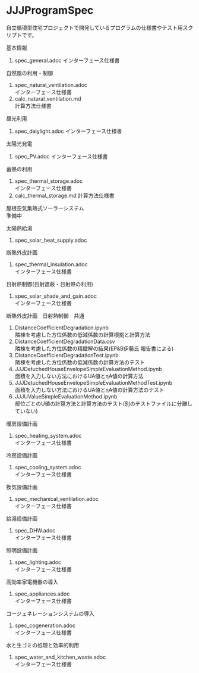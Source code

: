 # JJJProgramSpec
自立循環型住宅プロジェクトで開発しているプログラムの仕様書やテスト用スクリプトです。

基本情報  
1. spec_general.adoc
インターフェース仕様書

自然風の利用・制御
1. spec_natural_ventilation.adoc  
インターフェース仕様書  
1. calc_natural_ventilation.md  
計算方法仕様書

昼光利用  
1. spec_daiylight.adoc
インターフェース仕様書

太陽光発電  
1. spec_PV.adoc
インターフェース仕様書

蓄熱の利用
1. spec_thermal_storage.adoc  
インターフェース仕様書  
1. calc_thermal_storage.md
計算方法仕様書

屋根空気集熱式ソーラーシステム  
準備中

太陽熱給湯  
1.  spec_solar_heat_supply.adoc

断熱外皮計画
1. spec_thermal_insulation.adoc  
インターフェース仕様書  

日射熱制御(日射遮蔽・日射熱の利用)  
1. spec_solar_shade_and_gain.adoc  
インターフェース仕様書  

断熱外皮計画　日射熱制御　共通  
1. DistanceCoefficientDegradation.ipynb  
隣棟を考慮した方位係数の低減係数の計算根拠と計算方法  
1. DistanceCoefficientDegradationData.csv  
隣棟を考慮した方位係数の精緻解の結果(EP&B伊藤氏 報告書による)  
1. DistanceCoefficientDegradationTest.ipynb  
隣棟を考慮した方位係数の低減係数の計算方法のテスト  
1. JJJDetuchedHouseEnvelopeSimpleEvaluationMethod.ipynb  
面積を入力しない方法におけるUA値とηA値の計算方法  
1. JJJDetuchedHouseEnvelopeSimpleEvaluationMethodTest.ipynb  
面積を入力しない方法におけるUA値とηA値の計算方法のテスト
1. JJJUValueSimpleEvaluationMethod.ipynb  
部位ごとのU値の計算方法と計算方法のテスト(別のテストファイルに分離していない)

暖房設備計画
1. spec_heating_system.adoc  
インターフェース仕様書

冷房設備計画
1. spec_cooling_system.adoc  
インターフェース仕様書

換気設備計画
1. spec_mechanical_ventilation.adoc  
インターフェース仕様書

給湯設備計画
1. spec_DHW.adoc  
インターフェース仕様書

照明設備計画  
1. spec_lighting.adoc    
インターフェース仕様書

高効率家電機器の導入  
1. spec_appliances.adoc  
インターフェース仕様書

コージェネレーションシステムの導入  
1. spec_cogeneration.adoc  
インターフェース仕様書

水と生ゴミの処理と効率的利用  
1. spec_water_and_kitchen_waste.adoc  
インターフェース仕様書
